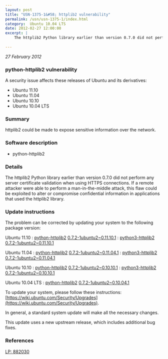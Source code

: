 ```yaml
---
layout: post
title: "USN-1375-1&#58; httplib2 vulnerability"
permalink: /usn/usn-1375-1/index.html
category:  Ubuntu 10.04 LTS
date: 2012-02-27 12:00:00
excerpt: |
    The httplib2 Python library earlier than version 0.7.0 did not perform any server certificate validation when using HTTPS connections. If a remote attacker were able to perform a man-in-the-middle attack, this flaw could be exploited to alter or compromise confidential information in applications that used the httplib2 library. 
    
--- 
```

 
 

*27 February 2012*

### python-httplib2 vulnerability

A security issue affects these releases of Ubuntu and its derivatives:

* Ubuntu 11.10
* Ubuntu 11.04
* Ubuntu 10.10
* Ubuntu 10.04 LTS

### Summary

httplib2 could be made to expose sensitive information over the network. 

### Software description

* python-httplib2 

### Details

The httplib2 Python library earlier than version 0.7.0 did not perform any server certificate validation when using HTTPS connections. If a remote attacker were able to perform a man-in-the-middle attack, this flaw could be exploited to alter or compromise confidential information in applications that used the httplib2 library. 

### Update instructions

The problem can be corrected by updating your system to the following package version:

Ubuntu 11.10
 : [python-httplib2](https://launchpad.net/ubuntu/+source/python-httplib2) <span> [0.7.2-1ubuntu2~0.11.10.1](https://launchpad.net/ubuntu/+source/python-httplib2/0.7.2-1ubuntu2~0.11.10.1) </span> 
 : [python3-httplib2](https://launchpad.net/ubuntu/+source/python-httplib2) <span> [0.7.2-1ubuntu2~0.11.10.1](https://launchpad.net/ubuntu/+source/python-httplib2/0.7.2-1ubuntu2~0.11.10.1) </span> 

Ubuntu 11.04
 : [python-httplib2](https://launchpad.net/ubuntu/+source/python-httplib2) <span> [0.7.2-1ubuntu2~0.11.04.1](https://launchpad.net/ubuntu/+source/python-httplib2/0.7.2-1ubuntu2~0.11.04.1) </span> 
 : [python3-httplib2](https://launchpad.net/ubuntu/+source/python-httplib2) <span> [0.7.2-1ubuntu2~0.11.04.1](https://launchpad.net/ubuntu/+source/python-httplib2/0.7.2-1ubuntu2~0.11.04.1) </span> 

Ubuntu 10.10
 : [python-httplib2](https://launchpad.net/ubuntu/+source/python-httplib2) <span> [0.7.2-1ubuntu2~0.10.10.1](https://launchpad.net/ubuntu/+source/python-httplib2/0.7.2-1ubuntu2~0.10.10.1) </span> 
 : [python3-httplib2](https://launchpad.net/ubuntu/+source/python-httplib2) <span> [0.7.2-1ubuntu2~0.10.10.1](https://launchpad.net/ubuntu/+source/python-httplib2/0.7.2-1ubuntu2~0.10.10.1) </span> 

Ubuntu 10.04 LTS
 : [python-httplib2](https://launchpad.net/ubuntu/+source/python-httplib2) <span> [0.7.2-1ubuntu2~0.10.04.1](https://launchpad.net/ubuntu/+source/python-httplib2/0.7.2-1ubuntu2~0.10.04.1) </span> 

To update your system, please follow these instructions: [https://wiki.ubuntu.com/Security/Upgrades](https://wiki.ubuntu.com/Security/Upgrades).

In general, a standard system update will make all the necessary changes.

This update uses a new upstream release, which includes additional bug fixes. 

### References

 
 [LP: 882030](https://launchpad.net/bugs/882030)
 

